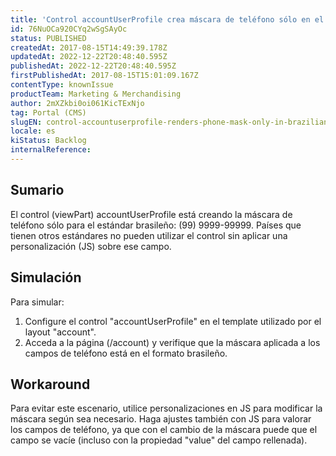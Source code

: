 ```yaml
---
title: 'Control accountUserProfile crea máscara de teléfono sólo en el estándar brasileño'
id: 76NuOCa920CYq2wSgSAyOc
status: PUBLISHED
createdAt: 2017-08-15T14:49:39.178Z
updatedAt: 2022-12-22T20:48:40.595Z
publishedAt: 2022-12-22T20:48:40.595Z
firstPublishedAt: 2017-08-15T15:01:09.167Z
contentType: knownIssue
productTeam: Marketing & Merchandising
author: 2mXZkbi0oi061KicTExNjo
tag: Portal (CMS)
slugEN: control-accountuserprofile-renders-phone-mask-only-in-brazilian-standard
locale: es
kiStatus: Backlog
internalReference: 
---
```


## Sumario

El control (viewPart) accountUserProfile está creando la máscara de teléfono sólo para el estándar brasileño: (99) 9999-99999. Países que tienen otros estándares no pueden utilizar el control sin aplicar una personalización (JS) sobre ese campo.

## Simulación

Para simular:

1. Configure el control "accountUserProfile" en el template utilizado por el layout "account".
2. Acceda a la página (/account) y verifique que la máscara aplicada a los campos de teléfono está en el formato brasileño.

## Workaround

Para evitar este escenario, utilice personalizaciones en JS para modificar la máscara según sea necesario. Haga ajustes también con JS para valorar los campos de teléfono, ya que con el cambio de la máscara puede que el campo se vacíe (incluso con la propiedad "value" del campo rellenada).

